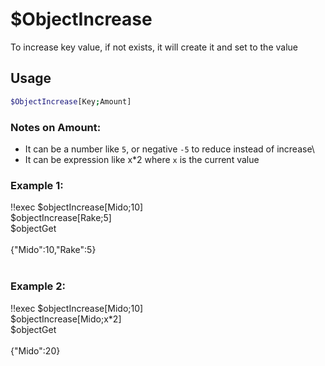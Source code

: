 # $ObjectIncrease

To increase key value, if not exists, it will create it and set to the value

## Usage

```bash
$ObjectIncrease[Key;Amount]
```

### Notes on Amount:
* It can be a number like `5`, or negative `-5` to reduce instead of increase\
* It can be expression like x*2 where `x` is the current value

### Example 1:
<discord-messages>
          <discord-message :bot="false" role-color="#ffcc9a" author="Member">
        !!exec $objectIncrease[Mido;10]<br>$objectIncrease[Rake;5]<br>$objectGet<br><br>
          </discord-message>
          <discord-message :bot="true" role-color="#0099ff" author="Custom Command" avatar="https://media.discordapp.net/avatars/725721249652670555/781224f90c3b841ba5b40678e032f74a.webp">
        {"Mido":10,"Rake":5}<br><br>
        </discord-message>
</discord-messages>

### Example 2:
<discord-messages>
          <discord-message :bot="false" role-color="#ffcc9a" author="Member">
        !!exec $objectIncrease[Mido;10]<br>$objectIncrease[Mido;x*2]<br>$objectGet<br><br>
          </discord-message>
          <discord-message :bot="true" role-color="#0099ff" author="Custom Command" avatar="https://media.discordapp.net/avatars/725721249652670555/781224f90c3b841ba5b40678e032f74a.webp">
        {"Mido":20}
        </discord-message>
</discord-messages>